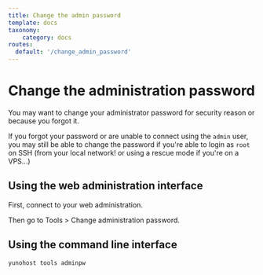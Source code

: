 ```yaml
---
title: Change the admin password
template: docs
taxonomy:
    category: docs
routes:
  default: '/change_admin_password'
---
```


# Change the administration password

You may want to change your administrator password for security reason or because you forgot it.

If you forgot your password or are unable to connect using the `admin` user, you
may still be able to change the password if you're able to login as `root` on
SSH (from your local network! or using a rescue mode if you're on a VPS...)

## Using the web administration interface

First, connect to your web administration.

Then go to Tools > Change administration password.

## Using the command line interface

```bash
yunohost tools adminpw
```
